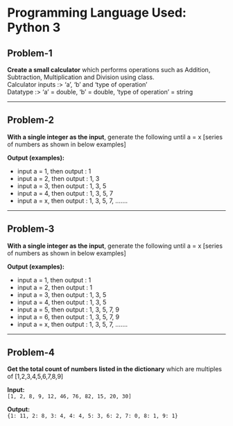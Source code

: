 # Programming Language Used: Python 3

## Problem-1
**Create a small calculator** which performs operations such as Addition, Subtraction, Multiplication and Division using class.  
Calculator inputs :> ‘a’, ‘b’ and ‘type of operation’  
Datatype :> ‘a’ = double, ‘b’ = double, ‘type of operation’ = string

---

## Problem-2
**With a single integer as the input**, generate the following until a = x [series of numbers as shown in below examples]

**Output (examples):**
- input a = 1, then output : 1  
- input a = 2, then output : 1, 3  
- input a = 3, then output : 1, 3, 5  
- input a = 4, then output : 1, 3, 5, 7  
- input a = x, then output : 1, 3, 5, 7, .......

---

## Problem-3
**With a single integer as the input**, generate the following until a = x [series of numbers as shown in below examples]

**Output (examples):**
- input a = 1, then output : 1  
- input a = 2, then output : 1  
- input a = 3, then output : 1, 3, 5  
- input a = 4, then output : 1, 3, 5  
- input a = 5, then output : 1, 3, 5, 7, 9  
- input a = 6, then output : 1, 3, 5, 7, 9  
- input a = x, then output : 1, 3, 5, 7, .......

---

## Problem-4
**Get the total count of numbers listed in the dictionary** which are multiples of [1,2,3,4,5,6,7,8,9]

**Input:**  
`[1, 2, 8, 9, 12, 46, 76, 82, 15, 20, 30]`  

**Output:**  
`{1: 11, 2: 8, 3: 4, 4: 4, 5: 3, 6: 2, 7: 0, 8: 1, 9: 1}`
